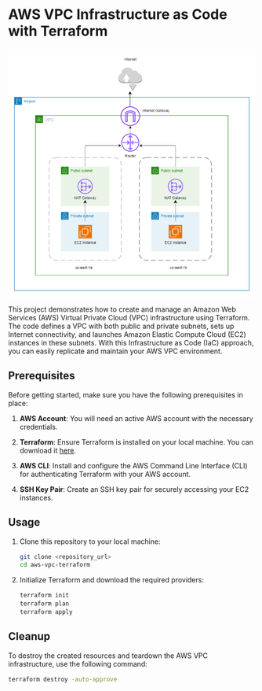 # AWS VPC Infrastructure as Code with Terraform

![aws-vpc](aws-vpc.png)

This project demonstrates how to create and manage an Amazon Web Services (AWS) Virtual Private Cloud (VPC) infrastructure using Terraform. The code defines a VPC with both public and private subnets, sets up Internet connectivity, and launches Amazon Elastic Compute Cloud (EC2) instances in these subnets. With this Infrastructure as Code (IaC) approach, you can easily replicate and maintain your AWS VPC environment.

## Prerequisites

Before getting started, make sure you have the following prerequisites in place:

1. **AWS Account**: You will need an active AWS account with the necessary credentials.

2. **Terraform**: Ensure Terraform is installed on your local machine. You can download it [here](https://www.terraform.io/downloads.html).

3. **AWS CLI**: Install and configure the AWS Command Line Interface (CLI) for authenticating Terraform with your AWS account.

4. **SSH Key Pair**: Create an SSH key pair for securely accessing your EC2 instances.

## Usage

1. Clone this repository to your local machine:

   ```bash
   git clone <repository_url>
   cd aws-vpc-terraform

2. Initialize Terraform and download the required providers:
    ```bash
    terraform init
    terraform plan
    terraform apply

## Cleanup
To destroy the created resources and teardown the AWS VPC infrastructure, use the following command:

   ```bash
   terraform destroy -auto-approve
